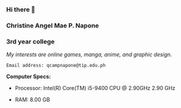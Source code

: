 ### Hi there 👋

### Christine Angel Mae P. Napone
### 3rd year college
*My interests are online games, manga, anime, and graphic design.*

`Email address: qcampnapone@tip.edu.ph`

**Computer Specs:**

- Processor: Intel(R) Core(TM) i5-9400 CPU @ 2.90GHz   2.90 GHz

- RAM: 8.00 GB
